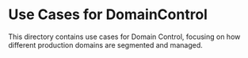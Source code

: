 # Use Cases for DomainControl
This directory contains use cases for Domain Control, focusing on how different production domains are segmented and managed.
